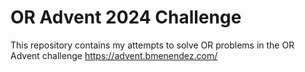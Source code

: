 # **OR Advent 2024 Challenge**
This repository contains my attempts to solve OR problems in the OR Advent challenge https://advent.bmenendez.com/
